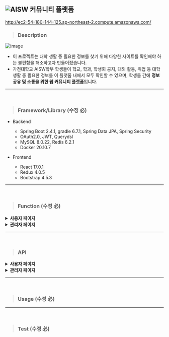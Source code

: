 ## ![AISW](https://github.com/JunHeon-Ch/AISW_Web_Community/blob/main/readme/logo.PNG) 커뮤니티 플랫폼
http://ec2-54-180-144-125.ap-northeast-2.compute.amazonaws.com/
</br>

> ### Description

![image](https://user-images.githubusercontent.com/37904738/133571234-f5c7ed9a-9364-468d-9295-fac4a66529ab.png)

- 이 프로젝트는 대학 생활 중 필요한 정보를 찾기 위해 다양한 사이트를 확인해야 하는 불편함을 해소하고자 만들어졌습니다.
- 가천대학교 AISW학부 학생들이 학교, 학과, 학생회 공지, 대외 활동, 취업 등 대학 생활 중 필요한 정보를 이 플랫폼 내에서 모두 확인할 수 있으며, 학생들 간에 **정보 공유 및 소통을 위한 웹 커뮤니티 플랫폼**입니다.

---

</br>

> ### Framework/Library (수정 必)

- Backend
    - Spring Boot 2.4.1, gradle 6.7.1, Spring Data JPA, Spring Security
    - OAuth2.0, JWT, Querydsl
    - MySQL 8.0.22, Redis 6.2.1
    - Docker 20.10.7

- Frontend
    - React 17.0.1
    - Redux 4.0.5
    - Bootstrap 4.5.3

---

</br>

> ### Function (수정 必)
<details>
  <summary><b>사용자 페이지</b></summary>
  
- 메인페이지: 배너, 사이트, 공지사항, 게시판 목록을 확인할 수 있습니다.
   
- 사용자 관리
    
   - 회원가입: 구글, 가천대학교 계정으로 회원가입 가능합니다.

   - 로그인: 구글 계정으로 로그인할 시 접근 제한되는 서비스가 있습니다.

   - 회원 정보 수정

   - 회원 탈퇴
    
   - 댓글/좋아요 알림
      - 댓글과 대댓글, 게시물과 댓글에 대한 좋아요 알림을 확인할 수 있습니다.
      - 읽지 않은 알림을 확인할 수 있습니다.

- 공지사항(학교 / 학과 / 학생회)
    
   - 공지사항 목록 조회
    
   - 게시물 키워드 검색(제목, 작성자, 작성자+내용)

   - 게시물 작성
    
   - 게시물 조회
    
   - 게시물 수정
    
   - 게시물 삭제
    
- 게시판(자유 / 질문 / 취업)
    
   - 게시판 목록 조회

   - 게시물 키워드 검색(제목, 작성자, 작성자+내용)
    
   - 게시물 작성
    
   - 게시물 조회
    
   - 게시물 수정
    
   - 게시물 삭제
    
   - 댓글 작성
   
   - 게시물/댓글 좋아요
    
- FAQ
    
   - FAQ 목록 조회 
    
</details>
<details>
  <summary><b>관리자 페이지</b></summary>
    
- FAQ 관리
    
   - FAQ 등록
    
   - FAQ 수정
   
   - FAQ 삭제
    
- 배너 관리
    
   - 배너 등록
   
   - 배너 목록 조회
    
   - 배너 수정
   
   - 배너 삭제
   
- 유용한 사이트 관리
    
   - 카테고리 등록
    
   - 카테고리 수정
    
   - 카테고리 삭제
    
   - 사이트 등록
    
   - 사이트 목록 조회
    
   - 사이트 수정
    
   - 사이트 삭제

- 사용자 권한 관리
    
   - 사용자 목록 조회
    
   - 사용자 권한 수정
    
</details>

---

</br>

> ### API

<details>
  <summary><b>사용자 페이지</b></summary>
  
- HomeController (메인)
   - 로그인한 사용자 홈: GET /auth/home
   - 로그인하지 않은 사용자 홈: GET /home

- UserController (사용자)
   - 회원 가입 API: POST /user/signup
   - 로그인 API: POST /login
   - 회원 탈퇴: DELETE /auth/user
   - 정보 수정: PUT /auth/user
   - Refresh token 재발급: GET /auth/refresh
   - 알림
      - 전체 알림 조회: GET /auth/alert
      - 알림 조회: GET /auth/alert/{id}

- BulletinController (통합)
   - 통합 검색(제목): GET /bulletin/search/title
   - 통합 검색(작성자): GET /bulletin/search/writer
   - 통합 검색(제목+내용): GET /bulletin/search/title&content
   
   - FileController (첨부파일)
      - 파일 다운로드: GET /file/download/{fileName}
  
   - NoticeController (공지사항)
       - 공지사항 목록 조회: GET /notice/main
       - 공지사항 검색(제목): GET /notice/search/title
       - 공지사항 검색(작성자): GET /notice/search/writer
       - 공지사항 검색(제목+내용): GET /notice/search/title&content

       - UniversityController (학교 공지사항)
          - 학교 공지사항 작성: POST /auth-admin/notice/university
          - 학교 공지사항 작성(첨부파일 포함): POST /auth-admin/notice/university/upload
          - 학교 공지사항 수정: PUT /auth-admin/notice/university
          - 학교 공지사항 수정(첨부파일 포함): PUT /auth-admin/notice/university/upload
          - 학교 공지사항 삭제: DELETE /auth-admin/notice/university/{id}
          - 학교 공지사항 목록 조회: GET /notice/university
          - 학교 공지사항 조회: GET /auth/notice/university/{id}
          - 학교 공지사항 검색(제목): GET /notice/university/search/title
          - 학교 공지사항 검색(작성자): GET /notice/university/search/writer
          - 학교 공지사항 검색(제목+내용): GET /notice/university/search/title&content
       
       - DepartmentController (학과 공지사항)
          - 학과 공지사항 작성: POST /auth-admin/notice/department
          - 학과 공지사항 작성(첨부파일 포함): POST /auth-admin/notice/department/upload
          - 학과 공지사항 수정: PUT /auth-admin/notice/department
          - 학과 공지사항 수정(첨부파일 포함): PUT /auth-admin/notice/department/upload
          - 학과 공지사항 삭제: DELETE /auth-admin/notice/department/{id}
          - 학과 공지사항 목록 조회: GET /notice/department
          - 학과 공지사항 조회: GET /auth-student/notice/department/{id}
          - 학과 공지사항 검색(제목): GET /notice/department/search/title
          - 학과 공지사항 검색(작성자): GET /notice/department/search/writer
          - 학과 공지사항 검색(제목+내용): GET /notice/department/search/title&content

       - CouncilController (학생회 공지사항)
          - 학생회 공지사항 작성: POST /auth-council/notice/council
          - 학생회 공지사항 작성(첨부파일 포함): POST /auth-council/notice/council/upload
          - 학생회 공지사항 수정: PUT /auth-council/notice/council
          - 학생회 공지사항 수정(첨부파일 포함): PUT /auth-council/notice/council/upload
          - 학생회 공지사항 삭제: DELETE /auth-council/notice/council/{id}
          - 학생회 공지사항 목록 조회: GET /notice/council
          - 학생회 공지사항 조회: GET /auth-student/notice/council/{id}
          - 학생회 공지사항 검색(제목): GET /notice/council/search/title
          - 학생회 공지사항 검색(작성자): GET /notice/council/search/writer
          - 학생회 공지사항 검색(제목+내용): GET /notice/council/search/title&content

     - BoardController (게시판)
       - 게시판 목록 조회: GET /board/main
       - 게시판 검색(제목): GET /board/search/title
       - 게시판 검색(작성자): GET /board/search/writer
       - 게시판 검색(제목+내용): GET /board/search/title&content

       - FreeController (자유게시판)
          - 자유게시판 작성: POST /auth/board/free
          - 자유게시판 작성(첨부파일 포함): POST /auth/board/free/upload
          - 자유게시판 수정: PUT /auth/board/free
          - 자유게시판 수정(첨부파일 포함): PUT /auth/board/free/upload
          - 자유게시판 삭제: DELETE /auth/board/free/{id}
          - 자유게시판 목록 조회: GET /board/free
          - 자유게시판 조회(비로그인 사용자): GET /board/free/comment/{id}
          - 자유게시판 조회(로그인 사용자): GET /auth/board/free/comment&like/{id}
          - 자유게시판 검색(제목): GET /board/free/search/title
          - 자유게시판 검색(작성자): GET /board/free/search/writer
          - 자유게시판 검색(제목+내용): GET /board/free/search/title&content
       
       - JobController (취업게시판)
          - 취업게시판 작성: POST /auth/board/job
          - 취업게시판 작성(첨부파일 포함): POST /auth/board/job/upload
          - 취업게시판 수정: PUT /auth/board/job
          - 취업게시판 수정(첨부파일 포함): PUT /auth/board/job/upload
          - 취업게시판 삭제: DELETE /auth/board/job/{id}
          - 취업게시판 목록 조회: GET /board/job
          - 취업게시판 조회(비로그인 사용자): GET /board/job/comment/{id}
          - 취업게시판 조회(로그인 사용자): GET /auth/board/job/comment&like/{id}
          - 취업게시판 검색(제목): GET /board/job/search/title
          - 취업게시판 검색(작성자): GET /board/job/search/writer
          - 취업게시판 검색(제목+내용): GET /board/job/search/title&content

       - QnaControoler (질문게시판)
          - 질문게시판 작성: POST /auth-student/board/qna
          - 질문게시판 작성(첨부파일 포함): POST /auth-student/board/qna/upload
          - 질문게시판 수정: PUT /auth-student/board/qna
          - 질문게시판 수정(첨부파일 포함): PUT /auth-student/board/qna/upload
          - 질문게시판 삭제: DELETE /auth-student/board/qna/{id}
          - 질문게시판 목록 조회: GET /board/qna
          - 질문게시판 조회(로그인 사용자): GET /auth-student/board/qna/comment&like/{id}
          - 질문게시판 검색(제목): GET /board/qna/search/title
          - 질문게시판 검색(작성자): GET /board/qna/search/writer
          - 질문게시판 검색(제목+내용): GET /board/qna/search/title&content
          - 질문게시판 검색(과목명): GET /board/qna/search/subject

        - CommentController (댓글)
          - 자유게시판 댓글 작성: POST /auth/free/{boardId}/comment
          - 자유게시판 댓글 삭제: DELETE /auth/free/{boardId}/comment/{commentId}
          - 취업게시판 댓글 작성: POST /auth/job/{boardId}/comment
          - 취업게시판 댓글 삭제: DELETE /auth/job/{boardId}/comment/{commentId}
          - 질문게시판 댓글 작성: POST /auth-student/qna/{boardId}/comment
          - 질문게시판 댓글 삭제: DELETE /auth-student/qna/{boardId}/comment/{commentId}

       - ContentLikeController (게시물/댓글 좋아요)
          - 좋아요 클릭: POST /like/press
          - 좋아요 취소: DELETE /like/remove/{id}
  
  - FaqController (FAQ)
     - FAQ 목록 조회: GET /faq
  
</details>

<details>
  <summary><b>관리자 페이지</b></summary>

  - UserManagementController (사용자 관리)
     - 사용자 권한 수정 : PUT /auth-admin/user
     - 사용자 권한 조회: GET /auth-admin/users

  - FaqController (FAQ)
     - FAQ 작성: POST /auth-admin/faq
     - FAQ 목록 조회: GET /faq
     - FAQ 수정: PUT /auth-admin/faq
     - FAQ 삭제: DELETE /auth-admin/faq/{id}
    
  - BannerController (배너)
     - 배너 등록: POST /auth-admin/banner
     - 배너 조회: GET /auth-admin/banner
     - 배너 수정: PUT /auth-admin/banner
     - 배너 삭제: DELETE /auth-admin/banner/{id}

  - SiteCategoryController (사이트 카테고리)
     - 사이트 카테고리 추가: POST /auth-admin/site/category
     - 사이트 카테고리 수정: PUT /auth-admin/site/category
     - 사이트 카테고리 삭제: DELETE /auth-admin/site/category/{id}
   
  - SiteInformationController (참고 사이트)
     - 참고 사이트 등록: POST /auth-admin/site
     - 참고 사이트 조회: GET /auth-admin/site
     - 참고 사이트 수정: PUT /auth-admin/site
     - 참고 사이트 삭제: DELETE /auth-admin/site/{id}
  
</details>

---

</br>

> ### Usage (수정 必)


---

</br>

> ### Test (수정 必)

</br>
